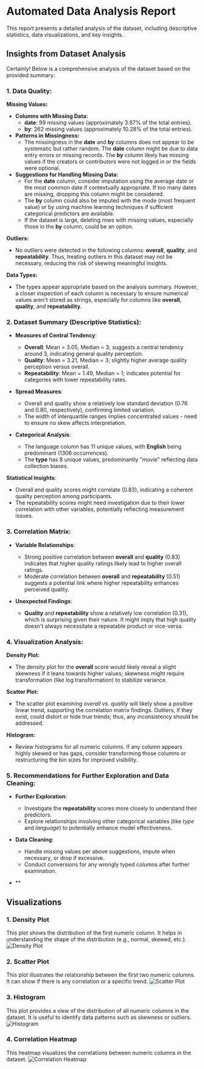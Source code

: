 # Automated Data Analysis Report
This report presents a detailed analysis of the dataset, including descriptive statistics, data visualizations, and key insights.

## Insights from Dataset Analysis
Certainly! Below is a comprehensive analysis of the dataset based on the provided summary:

### 1. **Data Quality:**
**Missing Values:**
- **Columns with Missing Data:** 
  - **date**: 99 missing values (approximately 3.87% of the total entries).
  - **by**: 262 missing values (approximately 10.28% of the total entries).
- **Patterns in Missingness:**
  - The missingness in the **date** and **by** columns does not appear to be systematic but rather random. The **date** column might be due to data entry errors or missing records. The **by** column likely has missing values if the creators or contributors were not logged in or the fields were optional.
- **Suggestions for Handling Missing Data:**
  - For the **date** column, consider imputation using the average date or the most common date if contextually appropriate. If too many dates are missing, dropping this column might be considered.
  - The **by** column could also be imputed with the mode (most frequent value) or by using machine learning techniques if sufficient categorical predictors are available.
  - If the dataset is large, deleting rows with missing values, especially those in the **by** column, could be an option.

**Outliers:**
- No outliers were detected in the following columns: **overall**, **quality**, and **repeatability**. Thus, treating outliers in this dataset may not be necessary, reducing the risk of skewing meaningful insights.

**Data Types:**
- The types appear appropriate based on the analysis summary. However, a closer inspection of each column is necessary to ensure numerical values aren't stored as strings, especially for columns like **overall**, **quality**, and **repeatability**.

### 2. **Dataset Summary (Descriptive Statistics):**
- **Measures of Central Tendency**:
  - **Overall**: Mean = 3.05, Median = 3; suggests a central tendency around 3, indicating general quality perception.
  - **Quality**: Mean = 3.21, Median = 3; slightly higher average quality perception versus overall.
  - **Repeatability**: Mean = 1.49, Median = 1; indicates potential for categories with lower repeatability rates.
- **Spread Measures**:
  - Overall and quality show a relatively low standard deviation (0.76 and 0.80, respectively), confirming limited variation.
  - The width of interquartile ranges implies concentrated values - need to ensure no skew affects interpretation.
  
- **Categorical Analysis**:
  - The language column has 11 unique values, with **English** being predominant (1306 occurrences).
  - The **type** has 8 unique values, predominantly "movie" reflecting data collection biases.

**Statistical Insights**:
- Overall and quality scores might correlate (0.83), indicating a coherent quality perception among participants.
- The repeatability scores might need investigation due to their lower correlation with other variables, potentially reflecting measurement issues.

### 3. **Correlation Matrix:**
- **Variable Relationships**:
  - Strong positive correlation between **overall** and **quality** (0.83) indicates that higher quality ratings likely lead to higher overall ratings.
  - Moderate correlation between **overall** and **repeatability** (0.51) suggests a potential link where higher repeatability enhances perceived quality.
  
- **Unexpected Findings**:
  - **Quality** and **repeatability** show a relatively low correlation (0.31), which is surprising given their nature. It might imply that high quality doesn't always necessitate a repeatable product or vice-versa.

### 4. **Visualization Analysis:**
**Density Plot:**
- The density plot for the **overall** score would likely reveal a slight skewness if it leans towards higher values; skewness might require transformation (like log transformation) to stabilize variance.

**Scatter Plot:**
- The scatter plot examining *overall vs. quality* will likely show a positive linear trend, supporting the correlation matrix findings. Outliers, if they exist, could distort or hide true trends; thus, any inconsistency should be addressed.

**Histogram:**
- Review histograms for all numeric columns. If any column appears highly skewed or has gaps, consider transforming those columns or restructuring the bin sizes for improved visibility.

### 5. **Recommendations for Further Exploration and Data Cleaning:**
- **Further Exploration**:
  - Investigate the **repeatability** scores more closely to understand their predictors. 
  - Explore relationships involving other categorical variables (like *type* and *language*) to potentially enhance model effectiveness.

- **Data Cleaning**:
  - Handle missing values per above suggestions, impute when necessary, or drop if excessive.
  - Conduct conversions for any wrongly typed columns after further examination.
  
- **
## Visualizations

### 1. Density Plot
This plot shows the distribution of the first numeric column. It helps in understanding the shape of the distribution (e.g., normal, skewed, etc.).
![Density Plot](density_plot.png)

### 2. Scatter Plot
This plot illustrates the relationship between the first two numeric columns. It can show if there is any correlation or a specific trend.
![Scatter Plot](scatter_plot.png)

### 3. Histogram
This plot provides a view of the distribution of all numeric columns in the dataset. It is useful to identify data patterns such as skewness or outliers.
![Histogram](histogram.png)

### 4. Correlation Heatmap
This heatmap visualizes the correlations between numeric columns in the dataset.
![Correlation Heatmap](correlation_heatmap.png)
